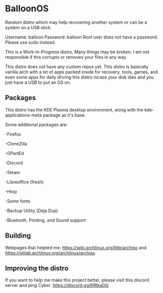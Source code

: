 # BalloonOS
Random distro which may help recovering another system or can be a system on a USB stick.

Username: balloon
Password: balloon
Root user does not have a password. Please use sudo instead.

This is a Work-In-Progress distro. Many things may be broken. I am not responsible if this corrupts or removes your files in any way.

This distro does not have any custom repos yet. This distro is basically vanilla arch with a lot of apps packed inside for recovery, tools, games, and even some apps for daily driving this distro incase your disk dies and you just have a USB to put an OS on. 

## Packages
This distro has the KDE Plasma desktop environment, along with the kde-applications-meta package as it's base. 

Some additional packages are:

-Firefox

-CloneZilla

-GPartEd

-Discord

-Steam

-Libreoffice (fresh)

-Htop

-Some fonts

-Backup Utility (Deja Dup)

-Bluetooth, Printing, and Sound support

## Building

Webpages that helpted me: https://wiki.archlinux.org/title/archiso and https://gitlab.archlinux.org/archlinux/archiso.

## Improving the distro

If you want to help me make this project better, please visit this discord server and ping Cyber. 
https://discord.gg/KRtkaDG
